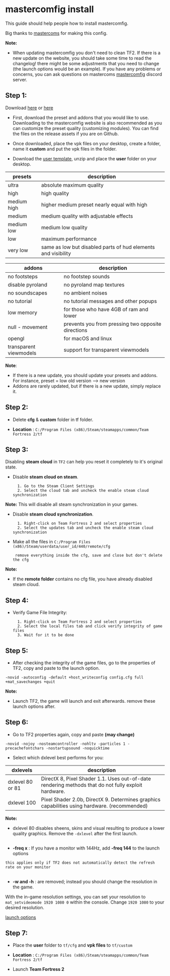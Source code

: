 <h1>
mastercomfig install
</h1>

<p> This guide should help people how to install mastercomfig.
</p>

<p> Big thanks to <a href="https://github.com/mastercoms">mastercoms</a> for making this config.
</p>

**Note:**

* When updating mastercomfig you don't need to clean TF2. If there is a new update on the website, you should take some time to read the changelog! there might be some adjustments that you need to change (the launch options would be an example). If you have any problems or concerns, you can ask questions on mastercoms [mastercomfig](https://discord.com/invite/CuPb2zV) discord server.

## Step 1:

Download [here](https://github.com/mastercomfig/mastercomfig/releases) or [here](https://mastercomfig.com/)
 
* First, download the preset and addons that you would like to use. Downloading to the mastercomfig website is also recommended as you can customize the preset quality (customizing modules). You can find the files on the release assets if you are on Github.

* Once downloaded, place the vpk files on your desktop, create a folder, name it **custom** and put the vpk files in the folder.
 
* Download the [user template](https://github.com/uesu/mastercomfig-install-guide/raw/master/user%20template.zip), unzip and place the **user** folder on your desktop.

<table>
	<thead>
		<th>presets</th>
		<th>description</th>
	</thead>
	<tbody>
	<tr>
		<td>ultra</td>
		<td>
			absolute maximum quality
		</td>
	</tr>
	<tr>
		<td>high</td>
		<td>
			high quality
		</td>
	</tr>
		<tr>
		<td>medium high</td>
		<td>
			higher medium preset nearly equal with high
		</td>
	</tr>
		<tr>
		<td>medium</td>
		<td>
			medium quality with adjustable effects
		</td>
	</tr>
		<tr>
		<td>medium low</td>
		<td>
			medium low quality 
		</td>
	</tr>
		<tr>
		<td>low</td>
		<td>
			maximum performance
		</td>
	</tr>
		<tr>
		<td>very low</td>
		<td>
			same as low but disabled parts of hud elements and visibility
		</td>
	</tr>
	</tbody>
</table>

<table>
	<thead>
		<th>addons</th>
		<th>description</th>
	</thead>
	<tbody>
	<tr>
		<td>no footsteps</td>
		<td>
			no footstep sounds
		</td>
	</tr>
	<tr>
		<td>disable pyroland</td>
		<td>
			no pyroland map textures
		</td>
	</tr>
		<tr>
		<td>no soundscapes</td>
		<td>
			no ambient noises
		</td>
	</tr>
		<tr>
		<td>no tutorial</td>
		<td>
			no tutorial messages and other popups 
		</td>
	</tr>
		<tr>
		<td>low memory</td>
		<td>
			for those who have 4GB of ram and lower
		</td>
	</tr>
		<tr>
		<td>null - movement</td>
		<td>
			prevents you from pressing two opposite directions
		</td>
	</tr>
		<tr>
		<td>opengl</td>
		<td>
			for macOS and linux
		</td>
	</tr>
		<tr>
		<td>transparent viewmodels</td>
		<td>
			support for transparent viewmodels
		</td>
	</tr>
	</tbody>
</table>

**Note**: 

* If there is a new update, you should update your presets and addons. For instance, preset = low old version --> new version
* Addons are rarely updated, but if there is a new update, simply replace it.
 
## Step 2:
 
* Delete **cfg** & **custom** folder in tf folder.
 
* **Location** : `C:/Program Files (x86)/Steam/steamapps/common/Team Fortress 2/tf`
 
## Step 3:

Disabling **steam cloud** in `TF2` can help you reset it completely to it's original state.

* Disable **steam cloud on steam**.

		1. Go to the Steam Client Settings
		2. Select the cloud tab and uncheck the enable steam cloud synchronization
		
**Note:** This will disable all steam synchronization in your games.

* Disable **steam cloud synchronization**.

		1. Right-click on Team Fortress 2 and select properties
		2. Select the updates tab and uncheck the enable steam cloud synchronization
                
* Make all the files in `C:/Program Files (x86)/Steam/userdata/user_id/440/remote/cfg`
 
       remove everything inside the cfg, save and close but don't delete the cfg
                  
**Note:** 

* If the **remote folder** contains no cfg file, you have already disabled steam cloud.
 
## Step 4:
 
* Verify Game File Integrity:
 
		1. Right-click on Team Fortress 2 and select properties
		2. Select the local files tab and click verify integrity of game files
		3. Wait for it to be done
 
## Step 5:
 
* After checking the integrity of the game files, go to the properties of TF2, copy and paste to the launch option.
  
`-novid -autoconfig -default +host_writeconfig config.cfg full +mat_savechanges +quit`

**Note:**

* Launch TF2, the game will launch and exit afterwards. remove these launch options after.
 
## Step 6:
 
* Go to TF2 properties again, copy and paste **(may change)**

`-novid -nojoy -nosteamcontroller -nohltv -particles 1 -precachefontchars -nostartupsound -noquicktime`
 
* Select which dxlevel best performs for you:

<table>
	<thead>
		<th>dxlevels</th>
		<th>description</th>
	</thead>
	<tbody>
	<tr>
		<td>dxlevel 80 or 81</td>
		<td>
			DirectX 8, Pixel Shader 1.1. Uses out-of-date rendering methods that do not fully exploit hardware.
		</td>
	</tr>
	<tr>
		<td>dxlevel 100</td>
		<td>
			Pixel Shader 2.0b, DirectX 9. Determines graphics capabilities using hardware. (recommended)
		</td>
	</tr>
	</tbody>
</table>

**Note:** 

* dxlevel 80 disables sheens, skins and visual resulting to produce a lower quality graphics. Remove the `-dxlevel` after the first launch.

##
 
* **-freq x** : If you have a monitor with 144Hz, add **-freq 144** to the launch options

`this applies only if TF2 does not automatically detect the refresh rate on your monitor`
      
##
 
* **-w and -h** : are removed; instead you should change the resolution in the game.
 
With the in-game resolution settings, you can set your resolution to `mat_setvideomode 1920 1080 0` within the console. Change `1920 1080` to your desired resolution.
 
[launch options](https://docs.mastercomfig.com/en/latest/customization/launch_options/)
 
## Step 7:
 
* Place the **user** folder to `tf/cfg` and **vpk files** to `tf/custom`
 
* **Location** : `C:/Program Files (x86)/Steam/steamapps/common/Team Fortress 2/tf`

* Launch **Team Fortress 2**

